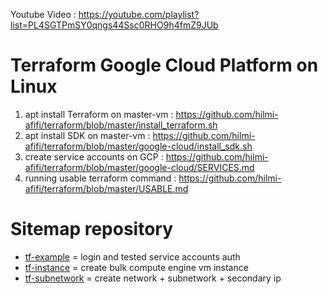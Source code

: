 Youtube Video :
https://youtube.com/playlist?list=PL4SGTPmSY0qngs44Ssc0RHO9h4fmZ9JUb

# Terraform Google Cloud Platform on Linux
1. apt install Terraform on master-vm : https://github.com/hilmi-afifi/terraform/blob/master/install_terraform.sh
2. apt install SDK on master-vm : https://github.com/hilmi-afifi/terraform/blob/master/google-cloud/install_sdk.sh
3. create service accounts on GCP : https://github.com/hilmi-afifi/terraform/blob/master/google-cloud/SERVICES.md
4. running usable terraform command : https://github.com/hilmi-afifi/terraform/blob/master/USABLE.md


# Sitemap repository
- [tf-example](https://github.com/hilmi-afifi/terraform/tree/master/google-cloud/tf-example) = login and tested service accounts auth 
- [tf-instance](https://github.com/hilmi-afifi/terraform/tree/master/google-cloud/tf-instance) = create bulk compute engine vm instance 
- [tf-subnetwork](https://github.com/hilmi-afifi/terraform/tree/master/google-cloud/tf-subnetwork) = create network + subnetwork + secondary ip  
